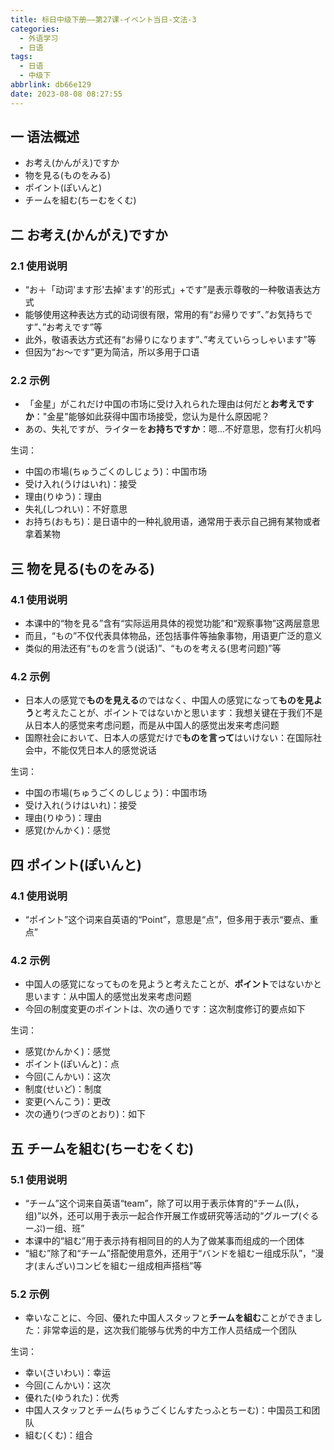```yaml
---
title: 标日中级下册——第27课-イベント当日-文法-3
categories:
  - 外语学习
  - 日语
tags:
  - 日语
  - 中级下
abbrlink: db66e129
date: 2023-08-08 08:27:55
---
```

## 一 语法概述

* お考え(かんがえ)ですか
* 物を見る(ものをみる)
* ポイント(ぽいんと)
* チームを組む(ちーむをくむ)

<!--more-->

## 二 お考え(かんがえ)ですか

### 2.1 使用说明

* “お＋「动词'ます形'去掉'ます'的形式」+です”是表示尊敬的一种敬语表达方式
* 能够使用这种表达方式的动词很有限，常用的有“お帰りです”、”お気持ちです”、”お考えです”等
* 此外，敬语表达方式还有“お帰りになります”、”考えていらっしゃいます”等
* 但因为“お～です”更为简洁，所以多用于口语

### 2.2 示例

* 「金星」がこれだけ中国の市场に受け入れられた理由は何だと**お考えですか**："金星"能够如此获得中国市场接受，您认为是什么原因呢？
* あの、失礼ですが、ライターを**お持ちですか**：嗯...不好意思，您有打火机吗

生词：

* 中国の市場(ちゅうごくのしじょう)：中国市场
* 受け入れ(うけはいれ)：接受
* 理由(りゆう)：理由
* 失礼(しつれい)：不好意思
* お持ち(おもち)：是日语中的一种礼貌用语，通常用于表示自己拥有某物或者拿着某物

## 三 物を見る(ものをみる)

### 4.1 使用说明

* 本课中的“物を見る”含有“实际运用具体的视觉功能”和“观察事物”这两层意思
* 而且，“もの”不仅代表具体物品，还包括事件等抽象事物，用语更广泛的意义
* 类似的用法还有“ものを言う(说话)”、“ものを考える(思考问题)”等

### 4.2 示例

* 日本人の感覚で**ものを見える**のではなく、中国人の感覚になって**ものを見よう**と考えたことが、ポイントではないかと思います：我想关键在于我们不是从日本人的感觉来考虑问题，而是从中国人的感觉出发来考虑问题
* 国際社会において、日本人の感覚だけで**ものを言って**はいけない：在国际社会中，不能仅凭日本人的感觉说话

生词：

* 中国の市場(ちゅうごくのしじょう)：中国市场
* 受け入れ(うけはいれ)：接受
* 理由(りゆう)：理由
* 感覚(かんかく)：感觉


## 四 ポイント(ぽいんと)

### 4.1 使用说明

* “ポイント”这个词来自英语的“Point”，意思是“点”，但多用于表示“要点、重点”

### 4.2 示例

* 中国人の感覚になってものを見ようと考えたことが、**ポイント**ではないかと思います：从中国人的感觉出发来考虑问题
* 今回の制度変更のポイントは、次の通りです：这次制度修订的要点如下

生词：

* 感覚(かんかく)：感觉
* ポイント(ぽいんと)：点
* 今回(こんかい)：这次
* 制度(せいど)：制度
* 変更(へんこう)：更改
* 次の通り(つぎのとおり)：如下

## 五 チームを組む(ちーむをくむ)

### 5.1 使用说明

* “チーム”这个词来自英语“team”，除了可以用于表示体育的“チーム(队，组)”以外，还可以用于表示一起合作开展工作或研究等活动的“グループ(ぐるーぷ)ー组、班”
* 本课中的“組む”用于表示持有相同目的的人为了做某事而组成的一个团体
* “組む”除了和“チーム”搭配使用意外，还用于“バンドを組むー组成乐队”，“漫才(まんざい)コンビを組むー组成相声搭档”等

### 5.2 示例

* 幸いなことに、今回、優れた中国人スタッフと**チームを組む**ことができました：非常幸运的是，这次我们能够与优秀的中方工作人员结成一个团队

生词：

* 幸い(さいわい)：幸运
* 今回(こんかい)：这次
* 優れた(ゆうれた)：优秀
* 中国人スタッフとチーム(ちゅうごくじんすたっふとちーむ)：中国员工和团队
* 組む(くむ)：组合

